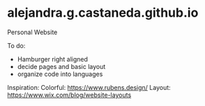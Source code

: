 # alejandra.g.castaneda.github.io
Personal Website

To do:
- Hamburger right aligned
- decide pages and basic layout 
- organize code into languages


Inspiration:
    Colorful: https://www.rubens.design/
    Layout: https://www.wix.com/blog/website-layouts